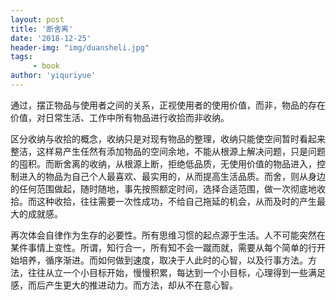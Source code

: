 ```yaml
---
layout: post
title: '断舍离'
date: '2018-12-25'
header-img: "img/duansheli.jpg"
tags:
     - book
author: 'yiquriyue'
---
```


通过，摆正物品与使用者之间的关系，正视使用者的使用价值，而非，物品的存在价值，对日常生活、工作中所有物品进行收拾而非收纳。

区分收纳与收拾的概念，收纳只是对现有物品的整理，收纳只能使空间暂时看起来整洁，这样易产生任然有添加物品的空间余地，不能从根源上解决问题，只是问题的囤积。而断舍离的收纳，从根源上断，拒绝低品质，无使用价值的物品进入，控制进入的物品为自己个人最喜欢、最实用的，从而提高生活品质。而舍，则从身边的任何范围做起，随时随地，事先按照额定时间，选择合适范围，做一次彻底地收拾。而这种收拾，往往需要一次性成功，不给自己拖延的机会，从而及时的产生最大的成就感。

再次体会自律作为生存的必要性。所有思维习惯的起点源于生活。人不可能突然在某件事情上变性。所谓，知行合一，所有知不会一蹴而就，需要从每个简单的行开始培养，循序渐进。而如何做到速度，取决于人此时的心智，以及行事方法。方法，往往从立一个小目标开始，慢慢积累，每达到一个小目标，心理得到一些满足感，而后产生更大的推进动力。而方法，却从不在意心智。